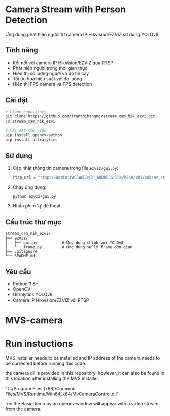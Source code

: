 # Camera Stream with Person Detection

Ứng dụng phát hiện người từ camera IP Hikvision/EZVIZ sử dụng YOLOv8.

## Tính năng

- Kết nối với camera IP Hikvision/EZVIZ qua RTSP
- Phát hiện người trong thời gian thực
- Hiển thị số lượng người và độ tin cậy
- Tối ưu hóa hiệu suất với đa luồng
- Hiển thị FPS camera và FPS detection

## Cài đặt

```bash
# Clone repository
git clone https://github.com/tranthihangng/stream_cam_hik_ezvi.git
cd stream_cam_hik_ezvi

# Cài đặt thư viện
pip install opencv-python
pip install ultralytics
```

## Sử dụng

1. Cập nhật thông tin camera trong file `ezviz/gui.py`:
   ```python
   rtsp_url = "rtsp://admin:PASSWORD@IP_ADDRESS:554/h264/ch1/sub/av_stream"
   ```

2. Chạy ứng dụng:
   ```bash
   python ezviz/gui.py
   ```

3. Nhấn phím 'q' để thoát.

## Cấu trúc thư mục

```
stream_cam_hik_ezvi/
├── ezviz/
│   ├── gui.py           # Ứng dụng chính với YOLOv8
│   └── frame.py         # Ứng dụng xử lý frame đơn giản
├── .gitignore
└── README.md
```

## Yêu cầu

- Python 3.8+
- OpenCV
- Ultralytics YOLOv8
- Camera IP Hikvision/EZVIZ với RTSP

# MVS-camera



# Run instuctions
MVS installer needs to be installed and IP address of the camera needs to be corrected before running this code.  


the camera dll is provided in this repository. however, it can also be found in this location after installing the MVS installer.

"C:/Program Files (x86)/Common Files/MVS/Runtime/Win64_x64/MvCameraControl.dll"


run the BasicDemo.py
an opencv window will appear with a video stream from the camera. 
